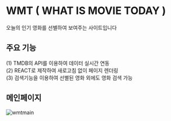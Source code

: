 # WMT ( WHAT IS MOVIE TODAY )

오늘의 인기 영화를 선별하여 보여주는 사이트입니다

## 주요 기능

(1) TMDB의 API를 이용하여 데이터 실시간 연동 <br/>
(2) REACT로 제작하여 새로고침 없이 페이지 렌더링 <br/>
(3) 검색기능을 이용하여 선별된 영화 외에도 영화 검색 가능


## 메인페이지
![wmtmain](https://user-images.githubusercontent.com/111400649/194866202-17cda7f8-dd94-40a9-974a-f9777b9bc8a6.PNG)
